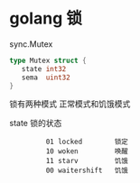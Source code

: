 # golang 锁

sync.Mutex

```go
type Mutex struct {
   state int32
   sema  uint32
}
```

锁有两种模式 正常模式和饥饿模式

state 锁的状态

             01 locked        锁定
             10 woken         唤醒
             11 starv         饥饿
             00 waitershift   饥饿                  
